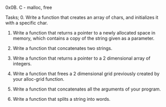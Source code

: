 0x0B. C - malloc, free

Tasks;
0. Write a function that creates an array of chars, and initializes it with a specific char.

1. Write a function that returns a pointer to a newly allocated space in memory, which contains a copy of the string given as a parameter.

2. Write a function that concatenates two strings.

3. Write a function that returns a pointer to a 2 dimensional array of integers.

4. Write a function that frees a 2 dimensional grid previously created by your alloc-grid function.

5. Write a function that concatenates all the arguments of your program.

6. Write a function that splits a string into words.
